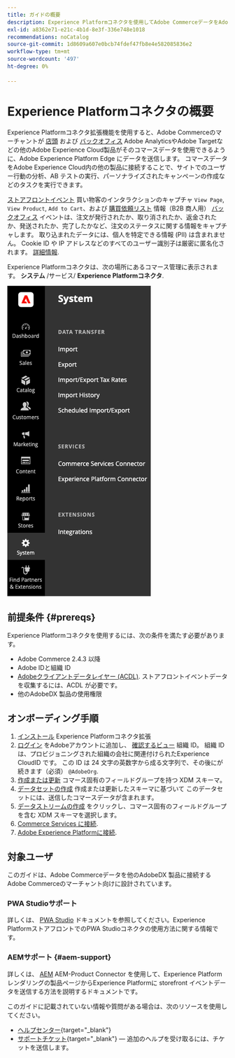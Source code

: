 ```yaml
---
title: ガイドの概要
description: Experience Platformコネクタを使用してAdobe CommerceデータをAdobe Experience Platformに統合する方法について説明します。
exl-id: a8362e71-e21c-4b1d-8e3f-336e748e1018
recommendations: noCatalog
source-git-commit: 1d8609a607e0bcb74fdef47fb8e4e582085836e2
workflow-type: tm+mt
source-wordcount: '497'
ht-degree: 0%

---
```


# Experience Platformコネクタの概要

Experience Platformコネクタ拡張機能を使用すると、Adobe Commerceのマーチャントが [店頭](events.md#storefront-events) および [バックオフィス](events.md#back-office-events) Adobe AnalyticsやAdobe Targetなどの他のAdobe Experience Cloud製品がそのコマースデータを使用できるように、Adobe Experience Platform Edge にデータを送信します。 コマースデータをAdobe Experience Cloud内の他の製品に接続することで、サイトでのユーザー行動の分析、AB テストの実行、パーソナライズされたキャンペーンの作成などのタスクを実行できます。

[ストアフロントイベント](events.md#storefront-events) 買い物客のインタラクションのキャプチャ `View Page`, `View Product`, `Add to Cart`、および [購買依頼リスト](events.md#b2b-events) 情報（B2B 商人用） [バックオフィス](events.md#back-office-events) イベントは、注文が発行されたか、取り消されたか、返金されたか、発送されたか、完了したかなど、注文のステータスに関する情報をキャプチャします。 取り込まれたデータには、個人を特定できる情報 (PII) は含まれません。 Cookie ID や IP アドレスなどのすべてのユーザー識別子は厳密に匿名化されます。 [詳細情報](https://www.adobe.com/privacy/experience-cloud.html).

Experience Platformコネクタは、次の場所にあるコマース管理に表示されます。 **システム** /サービス/ **Experience Platformコネクタ**.

![Experience Platformコネクタ拡張機能の管理ビュー](assets/epc-adminui.png)

## 前提条件 {#prereqs}

Experience Platformコネクタを使用するには、次の条件を満たす必要があります。

- Adobe Commerce 2.4.3 以降
- Adobe IDと組織 ID
- [Adobeクライアントデータレイヤー (ACDL)](https://experienceleague.adobe.com/docs/experience-platform/tags/extensions/client/client-data-layer/overview.html). ストアフロントイベントデータを収集するには、ACDL が必要です。
- 他のAdobeDX 製品の使用権限

## オンボーディング手順

1. [インストール](install.md) Experience Platformコネクタ拡張
1. [ログイン](https://helpx.adobe.com/manage-account/using/access-adobe-id-account.html) をAdobeアカウントに追加し、 [確認するビュー](https://experienceleague.adobe.com/docs/core-services/interface/administration/organizations.html#concept_EA8AEE5B02CF46ACBDAD6A8508646255) 組織 ID。 組織 ID は、プロビジョニングされた組織の会社に関連付けられたExperience CloudID です。 この ID は 24 文字の英数字から成る文字列で、その後にが続きます（必須） `@AdobeOrg`.
1. [作成または更新](update-xdm.md) コマース固有のフィールドグループを持つ XDM スキーマ。
1. [データセットの作成](https://experienceleague.adobe.com/docs/platform-learn/implement-mobile-sdk/experience-cloud/platform.html#create-a-dataset) 作成または更新したスキーマに基づいて このデータセットには、送信したコマースデータが含まれます。
1. [データストリームの作成](https://experienceleague.adobe.com/docs/experience-platform/edge/datastreams/overview.html) をクリックし、コマース固有のフィールドグループを含む XDM スキーマを選択します。
1. [Commerce Services に接続](../landing/saas.md).
1. [Adobe Experience Platformに接続](connect-data.md).

## 対象ユーザ

このガイドは、Adobe Commerceデータを他のAdobeDX 製品に接続するAdobe Commerceのマーチャント向けに設計されています。

### PWA Studioサポート

詳しくは、 [PWA Studio](https://developer.adobe.com/commerce/pwa-studio/integrations/adobe-commerce/aep/) ドキュメントを参照してください。Experience PlatformストアフロントでのPWA Studioコネクタの使用方法に関する情報です。

### AEMサポート {#aem-support}

詳しくは、 [AEM](https://experienceleague.adobe.com/docs/experience-manager-cloud-service/content/content-and-commerce/integrations/aep.html) AEM-Product Connector を使用して、Experience Platformレンダリングの製品ページからExperience Platformに storefront イベントデータを送信する方法を説明するドキュメントです。

このガイドに記載されていない情報や質問がある場合は、次のリソースを使用してください。

- [ヘルプセンター](https://experienceleague.adobe.com/docs/commerce-knowledge-base/kb/overview.html){target="_blank"}
- [サポートチケット](https://experienceleague.adobe.com/docs/commerce-knowledge-base/kb/help-center-guide/magento-help-center-user-guide.html#submit-ticket){target="_blank"} — 追加のヘルプを受け取るには、チケットを送信します。
